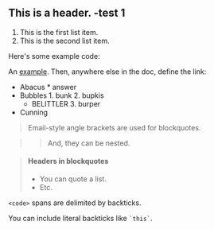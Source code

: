 ## This is a header. -test 1

1.   This is the first list item.
2.   This is the second list item.

Here's some example code:

An [example][id]. Then, anywhere
else in the doc, define the link:

  [id]: http://example.com/  "Title"


  *   Abacus
    * answer
  *   Bubbles
    1.  bunk
    2.  bupkis
        * BELITTLER
    3. burper
  *   Cunning


> Email-style angle brackets
> are used for blockquotes.

> > And, they can be nested.

> #### Headers in blockquotes
> 
> * You can quote a list.
> * Etc.


`<code>` spans are delimited
by backticks.

You can include literal backticks
like `` `this` ``.
